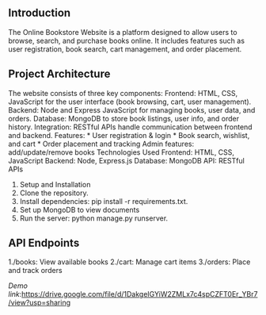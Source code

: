 ## Introduction

The Online Bookstore Website is a platform designed to allow users to browse, search, and purchase books online. It includes features such as user registration, book search, cart management, and order placement.

## Project Architecture

The website consists of three key components:
      Frontend: HTML, CSS, JavaScript for the user interface (book browsing, cart, user management).
      Backend: Node and Express JavaScript for managing books, user data, and orders.
      Database: MongoDB to store book listings, user info, and order history.
      Integration: RESTful APIs handle communication between frontend and backend.
      Features:
        * User registration & login
        * Book search, wishlist, and cart
        * Order placement and tracking
      Admin features: add/update/remove books
      Technologies Used
        Frontend: HTML, CSS, JavaScript
        Backend: Node, Express.js
        Database: MongoDB
        API: RESTful APIs
        
1. Setup and Installation
2. Clone the repository.
3. Install dependencies: pip install -r requirements.txt.
4. Set up MongoDB to view documents
5. Run the server: python manage.py runserver.
   
## API Endpoints
 
 1./books: View available books
 2./cart: Manage cart items
 3./orders: Place and track orders

*Demo link*:https://drive.google.com/file/d/1DakgeIGYiW2ZMLx7c4spCZFT0Er_YBr7/view?usp=sharing

